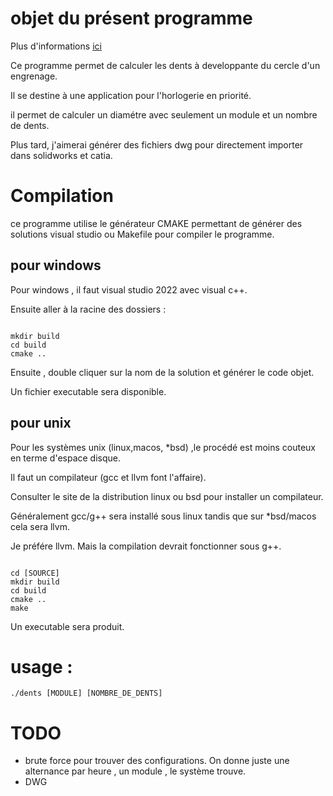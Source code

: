 # objet du présent programme 

Plus d'informations [ici](https://gaspard.courchinoux.org/wiki?name=Dents&p)

Ce programme permet de calculer les dents à developpante du cercle d'un engrenage. 

Il se destine à une application pour l'horlogerie en priorité. 

il permet de calculer un diamétre avec seulement un module et un nombre de dents. 

Plus tard, j'aimerai générer des fichiers dwg pour directement importer dans solidworks et catia. 


# Compilation



ce programme utilise le générateur CMAKE permettant de générer des solutions visual studio ou Makefile pour compiler le programme. 



## pour windows 


Pour windows , il faut visual studio 2022 avec visual c++. 



Ensuite aller à la racine des dossiers : 

```

mkdir build 
cd build
cmake ..

```

Ensuite , double cliquer sur la nom de la solution et générer le code objet. 

Un fichier executable sera disponible. 



## pour unix


Pour les systèmes unix (linux,macos, *bsd) ,le procédé est moins couteux en terme d'espace disque. 


Il faut un compilateur (gcc et llvm font l'affaire). 


Consulter le site de la distribution linux ou bsd pour installer un compilateur. 


Généralement gcc/g++ sera installé sous linux tandis que sur *bsd/macos cela sera llvm. 


Je préfére llvm. Mais la compilation devrait fonctionner sous g++. 


```

cd [SOURCE] 
mkdir build 
cd build 
cmake .. 
make

```


Un executable sera produit. 

# usage : 

```
./dents [MODULE] [NOMBRE_DE_DENTS]
```

# TODO 


* brute force pour trouver des configurations. On donne juste une alternance par heure , un module , le système trouve. 
* DWG

